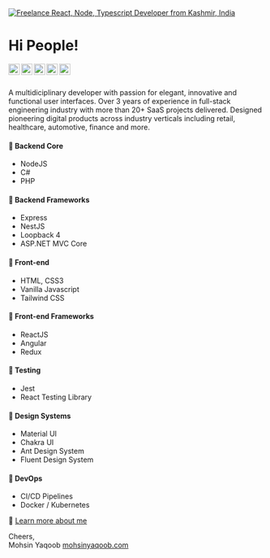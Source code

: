 <a href="https://mohsinyaqoob.com">
  <img
    alt="Freelance React, Node, Typescript Developer from Kashmir, India"
    src="https://res.cloudinary.com/mohsinyaqoob/image/upload/v1670408140/mohsinyaqoob.com/Github_Cover.png"
  />
</a>

# Hi People!

<a href="https://youtube.com/mohsinyaqoob">
  <img align="left" alt="Mohsin Yaqoob - Youtube" width="22px" src="https://cdn.jsdelivr.net/npm/simple-icons@v3/icons/youtube.svg"/>
</a>
<a href="https://linkedin.com/in/mohsinyaqoob">
  <img align="left" alt="Mohsin Yaqoob - LinkedIn" width="22px" src="https://cdn.jsdelivr.net/npm/simple-icons@v3/icons/linkedin.svg"/>
</a>
<a href="https://instagram.com/mohsin_yaqoob_">
  <img align="left" alt="Mohsin Yaqoob - Instagram" width="22px" src="https://cdn.jsdelivr.net/npm/simple-icons@v3/icons/instagram.svg"/>
</a>
<a href="https://twitter.com/mohsinyaqoob">
  <img align="left" alt="Mohsin Yaqoob - Twitter" width="22px" src="https://cdn.jsdelivr.net/npm/simple-icons@v3/icons/twitter.svg"/>
</a>
<a href="https://facebook.com/mohsinyaqoob">
  <img align="left" alt="Mohsin Yaqoob - Facebook" width="22px" src="https://cdn.jsdelivr.net/npm/simple-icons@v3/icons/facebook.svg"/>
</a>
<br />
<br />

A multidiciplinary developer with passion for elegant, innovative and functional user interfaces. Over 3 years of experience in full-stack engineering industry with more than 20+ SaaS projects delivered. Designed pioneering digital products across industry verticals including retail, healthcare, automotive, finance and more.

#### 🚀 Backend Core
- NodeJS
- C#
- PHP

#### 🚀 Backend Frameworks
- Express
- NestJS
- Loopback 4
- ASP.NET MVC Core

#### 🚀 Front-end
- HTML, CSS3
- Vanilla Javascript
- Tailwind CSS

#### 🚀 Front-end Frameworks
- ReactJS
- Angular
- Redux

#### 🚀 Testing
- Jest
- React Testing Library

#### 🚀 Design Systems
- Material UI
- Chakra UI
- Ant Design System
- Fluent Design System

#### 🚀 DevOps
- CI/CD Pipelines
- Docker / Kubernetes

📔 [Learn more about me](https://mohsinyaqoob.com/)


Cheers,  
Mohsin Yaqoob
[mohsinyaqoob.com](https://mohsinyaqoob.com/)
